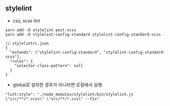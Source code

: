 ## stylelint
- css, scss lint

```
yarn add -D stylelint post-scss 
yarn add -D stylelint-config-standard stylelint-config-standard-scss
```

```
//.stylelintrc.json
{
  "extends": ["stylelint-config-standard", "stylelint-config-standard-scss"],
  "rules": {
    "selector-class-pattern": null
  }
}
```

- global로 설치한 경우가 아니라면 로컬에서 실행
```
"lint:style": "./node_modules/stylelint/bin/stylelint.js \"src/**/*.scss\" \"src/**/*.css\" --fix"
 ```